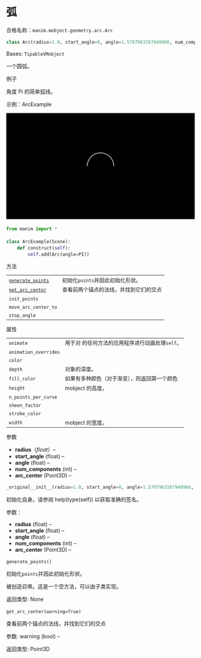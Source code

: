 # 弧


合格名称：`manim.mobject.geometry.arc.Arc`

```py
class Arc(radius=1.0, start_angle=0, angle=1.5707963267948966, num_components=9, arc_center=array([0., 0., 0.]), **kwargs)
```

Bases: `TipableVMobject`

一个圆弧。

例子

角度 Pi 的简单弧线。

示例：ArcExample 

![ArcExample-1.png](../../static/ArcExample-1.png)

```py
from manim import *

class ArcExample(Scene):
    def construct(self):
        self.add(Arc(angle=PI))
```

方法

|||
|-|-|
[`generate_points`]()|初始化`points`并因此初始化形状。
[`get_arc_center`]()|查看前两个锚点的法线，并找到它们的交点
`init_points`|
`move_arc_center_to`|
`stop_angle`|

属性
 
|||
|-|-|
`animate`|用于对 的任何方法的应用程序进行动画处理`self`。
`animation_overrides`|
`color`|
`depth`|对象的深度。
`fill_color`|如果有多种颜色（对于渐变），则返回第一个颜色
`height`|mobject 的高度。
`n_points_per_curve`|
`sheen_factor`|
`stroke_color`|
`width`|mobject 的宽度。


参数

- **radius**（_float_）–
- **start_angle** (float) –
- **angle** (float) –
- **num_components** (int) –
- **arc_center** (Point3D) –


```py
_original__init__(radius=1.0, start_angle=0, angle=1.5707963267948966, num_components=9, arc_center=array([0., 0., 0.]), **kwargs)
```

初始化自身。请参阅 help(type(self)) 以获取准确的签名。

参数：
- **radius** (float) –
- **start_angle** (float) –
- **angle** (float) –
- **num_components** (int) –
- **arc_center** (Point3D) –


`generate_points()`

初始化`points`并因此初始化形状。

被创造召唤。这是一个空方法，可以由子类实现。

返回类型:
None


`get_arc_center(warning=True)`

查看前两个锚点的法线，并找到它们的交点

参数:
warning (bool) –

返回类型:
Point3D

